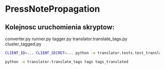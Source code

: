 # PressNotePropagation

## Kolejnosc uruchomienia skryptow:
converter.py
runner.py
tagger.py
translator.translate_tags.py
cluster_tagged.py



```Bash
CLIENT_ID=... CLIENT_SECRET=... python -m translator.tests.test_translate_tags
```

```Bash
python -m translator.translate_tags tags tags_translated
````
